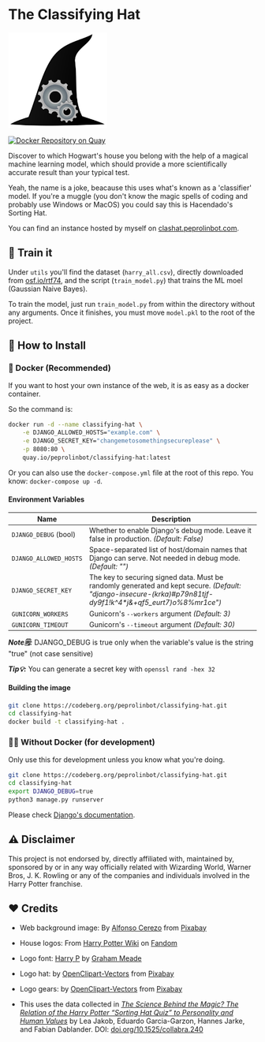 # The Classifying Hat

<img src="classifyingHat/static/classifyingHat/logo.svg" alt="The Classifying Hat" width=200/>

[![Docker Repository on Quay](https://quay.io/repository/peprolinbot/classifying-hat/status "Docker Repository on Quay")](https://quay.io/repository/peprolinbot/classifying-hat)

Discover to which Hogwart's house you belong with the help of a magical machine learning model, which should provide a more scientifically accurate result than your typical test.

Yeah, the name is a joke, beacause this uses what's known as a 'classifier' model. If you're a muggle (you don't know the magic spells of coding and probably use Windows or MacOS) you could say this is Hacendado's Sorting Hat.

You can find an instance hosted by myself on [clashat.peprolinbot.com](https://clashat.peprolinbot.com).

## 🧠 Train it

Under `utils` you'll find the dataset (`harry_all.csv`), directly downloaded from [osf.io/rtf74](https://osf.io/rtf74/), and the script (`train_model.py`) that trains the ML moel (Gaussian Naive Bayes).

To train the model, just run `train_model.py` from within the directory without any arguments. Once it finishes, you must move `model.pkl` to the root of the project.

## 🔧 How to Install

### 🐳 Docker (Recommended)

If you want to host your own instance of the web, it is as easy as a docker container.

So the command is:
 
```bash
docker run -d --name classifying-hat \
    -e DJANGO_ALLOWED_HOSTS="example.com" \
    -e DJANGO_SECRET_KEY="changemetosomethingsecureplease" \
    -p 8080:80 \
    quay.io/peprolinbot/classifying-hat:latest
```

Or you can also use the `docker-compose.yml` file at the root of this repo. You know: `docker-compose up -d`.

#### Environment Variables

| Name                     | Description |
|--------------------------|-------------|
| `DJANGO_DEBUG` (bool)    | Whether to enable Django's debug mode. Leave it false in production. _(Default: False)_
| `DJANGO_ALLOWED_HOSTS` | Space-separated list of host/domain names that Django can serve. Not needed in debug mode. _(Default: "")_
| `DJANGO_SECRET_KEY`  |  The key to securing signed data. Must be randomly generated and kept secure. _(Default: "django-insecure-(krka)#p79n81tjf-dy9f1!k^4*j&+qf5_eurt7)o%8%mr1ce")_
| `GUNICORN_WORKERS`  |  Gunicorn's `--workers` argument _(Default: 3)_
| `GUNICORN_TIMEOUT`  |  Gunicorn's `--timeout` argument _(Default: 30)_

_**Note🗒️:**_ DJANGO_DEBUG is true only when the variable's value is the string "true" (not case sensitive)

_**Tip💡:**_ You can generate a secret key with `openssl rand -hex 32`

#### Building the image

```bash
git clone https://codeberg.org/peprolinbot/classifying-hat.git
cd classifying-hat
docker build -t classifying-hat .
```

### 💪🏻 Without Docker (for development)

Only use this for development unless you know what you're doing.

```bash
git clone https://codeberg.org/peprolinbot/classifying-hat.git
cd classifying-hat
export DJANGO_DEBUG=true
python3 manage.py runserver
```

Please check [Django's documentation](https://docs.djangoproject.com/en/4.1/).

## ⚠️ Disclaimer

This project is not endorsed by, directly affiliated with, maintained by, sponsored by or in any way officially related with Wizarding World, Warner Bros, J. K. Rowling or any of the companies and individuals involved in the Harry Potter franchise.

## ❤️ Credits
	
- Web background image: By [Alfonso Cerezo](https://pixabay.com/users/alfcermed-3552488) from [Pixabay](https://pixabay.com/photos/dining-room-banquet-oxford-5114247/)

- House logos: From [Harry Potter Wiki](https://harrypotter.fandom.com/) on [Fandom](fandom.com)

- Logo font: [Harry P](https://www.dafont.com/harry-p.font) by [Graham Meade](https://www.dafont.com/profile.php?user=146134)

- Logo hat: by [OpenClipart-Vectors](https://pixabay.com/users/openclipart-vectors-30363/) from [Pixabay](https://pixabay.com/vectors/chapeau-hat-magic-1293080)

- Logo gears: by [OpenClipart-Vectors](https://pixabay.com/users/openclipart-vectors-30363/) from [Pixabay](https://pixabay.com/vectors/cogwheel-gear-gearwheel-cog-145804/)

- This uses the data collected in [_The Science Behind the Magic? The Relation of the Harry Potter “Sorting Hat Quiz” to Personality and Human Values_](https://doi.org/10.1525/collabra.240) by Lea Jakob, Eduardo Garcia-Garzon, Hannes Jarke, and Fabian Dablander. DOI: [doi.org/10.1525/collabra.240](https://doi.org/10.1525/collabra.240)
